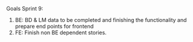 Goals Sprint 9: 
1. BE: BD & LM data to be completed and finishing the functionality and prepare end points for frontend
2. FE: Finish non BE dependent stories. 